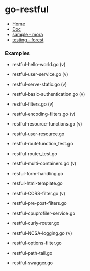 # go-restful

* [Home](https://github.com/emicklei/go-restful)
* [Doc](https://godoc.org/github.com/emicklei/go-restful)
* [sample - mora](https://github.com/emicklei/mora)
* [testing - forest](https://github.com/emicklei/forest)


### Examples

* restful-hello-world.go (v)
* restful-user-service.go (v)
* restful-serve-static.go (v)

* restful-basic-authentication.go (v)
* restful-filters.go (v)
* restful-encoding-filters.go (v)
* restful-resource-functions.go (v)
* restful-user-resource.go
* restful-routefunction_test.go
* restful-router_test.go

* restful-multi-containers.go (v)

* resful-form-handling.go
* resful-html-template.go

* restful-CORS-filter.go (v)
* restful-pre-post-filters.go

* restful-cpuprofiler-service.go
* restful-curly-router.go

* restful-NCSA-logging.go (v)

* restful-options-filter.go
* restful-path-tail.go

* restful-swagger.go



